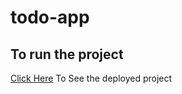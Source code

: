 # todo-app

## To run the project

[Click Here](http://azhanali.github.io/todo-app)  To See the deployed project
